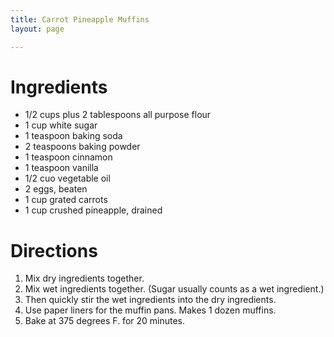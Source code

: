 ```yaml
---
title: Carrot Pineapple Muffins
layout: page

---
```


# Ingredients

* 1/2 cups plus 2 tablespoons all purpose flour
* 1 cup white sugar
* 1 teaspoon baking soda
* 2 teaspoons baking powder
* 1 teaspoon cinnamon
* 1 teaspoon vanilla
* 1/2 cuo vegetable oil
* 2 eggs, beaten
* 1 cup grated carrots
* 1 cup crushed pineapple, drained

# Directions

1. Mix dry ingredients together.
1. Mix wet ingredients together. (Sugar usually counts as a wet ingredient.)
1. Then quickly stir the wet ingredients into the dry ingredients.
1. Use paper liners for the muffin pans. Makes 1 dozen muffins.
1. Bake at 375 degrees F. for 20 minutes. 
